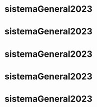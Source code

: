 # sistemaGeneral2023
# sistemaGeneral2023
# sistemaGeneral2023
# sistemaGeneral2023
# sistemaGeneral2023
